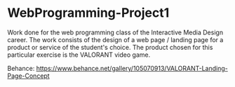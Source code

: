 # WebProgramming-Project1
 Work done for the web programming class of the Interactive Media Design career. The work consists of the design of a web page / landing page for a product or service of the student's choice. The product chosen for this particular exercise is the VALORANT video game.
 
 Behance: https://www.behance.net/gallery/105070913/VALORANT-Landing-Page-Concept
